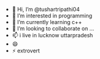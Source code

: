 - 👋 Hi, I’m @tushartripathi04
- 👀 I’m interested in programming
- 🌱 I’m currently learning c++
- 💞️ I’m looking to collaborate on ...
- 📫 i live in lucknow uttarpradesh
- 😄 
- ⚡  extrovert

<!---
tushartripathi04/tushartripathi04 is a ✨ special ✨ repository because its `README.md` (this file) appears on your GitHub profile.
You can click the Preview link to take a look at your changes.
--->
